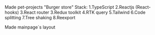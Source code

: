 Made pet-projects "Burger store"
Stack: 
1.TypeScript
2.Reactjs (React-hooks)
3.React router
3.Redux toolkit
4.RTK query
5.Tailwind
6.Code splitting
7.Tree shaking
8.Reexport

Made  mainpage`s layout
